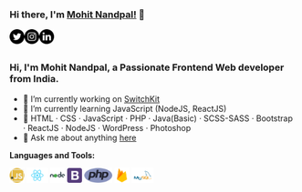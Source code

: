 ### Hi there, I'm [Mohit Nandpal!](https://nandpalmohit.github.io) 👋

<a href="https://twitter.com/nandpalmohit99">
  <img align="left" alt="Nandpal Mohit | Twitter" width="26px" src="https://github.com/nandpalmohit/nandpalmohit/blob/main/assets/twitter.png" />
</a>
<a href="https://www.instagram.com/nandpalmohit99/">
  <img align="left" alt="Nandpal Mohit | Instagram" width="26px" src="https://github.com/nandpalmohit/nandpalmohit/blob/main/assets/instagram.png" />
</a>
<a href="https://www.linkedin.com/in/nandpal-mohit-894375167/">
  <img align="left" alt="Nandpal Mohit | Linked In" width="26px" src="https://github.com/nandpalmohit/nandpalmohit/blob/main/assets/linkedin.png" />
</a>

<br />
<br />

### Hi, I'm Mohit Nandpal, a Passionate Frontend Web developer from India.

- 🔭 I’m currently working on [SwitchKit](#)
- 🌱 I’m currently learning JavaScript (NodeJS, ReactJS)
- 📌 HTML · CSS · JavaScript · PHP · Java(Basic) · SCSS-SASS · Bootstrap · ReactJS · NodeJS · WordPress · Photoshop
- 💬 Ask me about anything [here](https://github.com/nandpalmohit/nandpalmohit/issues)

**Languages and Tools:**  

<img height="26" src="https://github.com/nandpalmohit/nandpalmohit/blob/main/assets/javascript.png">
<img height="26" src="https://github.com/nandpalmohit/nandpalmohit/blob/main/assets/reactjs.png">
<img height="26" src="https://github.com/nandpalmohit/nandpalmohit/blob/main/assets/node.png">
<img height="26" src="https://github.com/nandpalmohit/nandpalmohit/blob/main/assets/bootstrap.png">
<img height="26" src="https://github.com/nandpalmohit/nandpalmohit/blob/main/assets/php.png">
<img height="26" src="https://github.com/nandpalmohit/nandpalmohit/blob/main/assets/firebase.png">
<img height="26" src="https://github.com/nandpalmohit/nandpalmohit/blob/main/assets/mysql.png">
